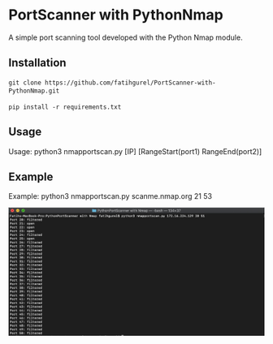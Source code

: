 # PortScanner with PythonNmap

A simple port scanning tool developed with the Python Nmap module.

## Installation

```
git clone https://github.com/fatihgurel/PortScanner-with-PythonNmap.git

pip install -r requirements.txt
```
## Usage
Usage: python3 nmapportscan.py [IP] [RangeStart(port1) RangeEnd(port2)] 

## Example
Example: python3 nmapportscan.py scanme.nmap.org 21 53

![Example-1](example-screenshot.png)